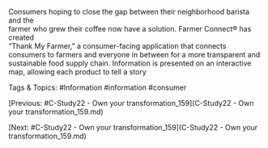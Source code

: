 Consumers hoping to close the gap between their neighborhood barista and the  
farmer who grew their coffee now have a solution. Farmer Connect® has created  
“Thank My Farmer,” a consumer-facing application that connects consumers to farmers 
and everyone in between for a more transparent and sustainable food supply chain. 
Information is presented on an interactive map, allowing each product to tell a story  

   Tags & Topics:
   #Information
   #information
   #consumer

[Previous: #C-Study22 - Own your transformation_159](C-Study22 - Own your transformation_159.md)

[Next: #C-Study22 - Own your transformation_159](C-Study22 - Own your transformation_159.md)